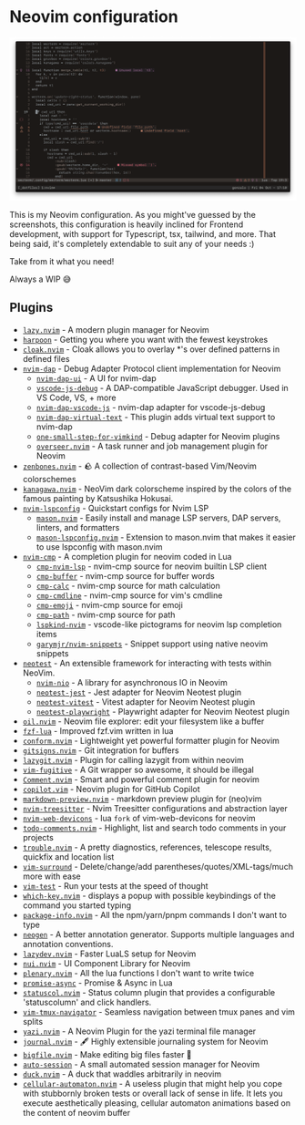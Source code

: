 # Neovim configuration

<img src="/__images/screenshot.png" alt="Dotfiles screenshot" />

This is my Neovim configuration. As you might've guessed by the screenshots, this configuration is heavily inclined for
Frontend development, with support for Typescript, tsx, tailwind, and more. That being said, it's completely extendable
to suit any of your needs :)

Take from it what you need!

Always a WIP 😅

## Plugins

- [`lazy.nvim`](https://github.com/folke/lazy.nvim) - A modern plugin manager for Neovim
- [`harpoon`](https://github.com/ThePrimeagen/harpoon/tree/harpoon2) - Getting you where you want with the fewest keystrokes
- [`cloak.nvim`](https://github.com/laytan/cloak.nvim) - Cloak allows you to overlay \*'s over defined patterns in defined files
- [`nvim-dap`](https://github.com/mfussenegger/nvim-dap) - Debug Adapter Protocol client implementation for Neovim
  - [`nvim-dap-ui`](https://github.com/rcarriga/nvim-dap-ui) - A UI for nvim-dap
  - [`vscode-js-debug`](https://github.com/microsoft/vscode-js-debug) - A DAP-compatible JavaScript debugger. Used in VS Code, VS, + more
  - [`nvim-dap-vscode-js`](https://github.com/mxsdev/nvim-dap-vscode-js) - nvim-dap adapter for vscode-js-debug
  - [`nvim-dap-virtual-text`](https://github.com/theHamsta/nvim-dap-virtual-text) - This plugin adds virtual text support to nvim-dap
  - [`one-small-step-for-vimkind`](https://github.com/jbyuki/one-small-step-for-vimkind) - Debug adapter for Neovim plugins
  - [`overseer.nvim`](https://github.com/stevearc/overseer.nvim) - A task runner and job management plugin for Neovim
- [`zenbones.nvim`](https://github.com/zenbones-theme/zenbones.nvim/tree/main) - 🪨 A collection of contrast-based Vim/Neovim colorschemes
- [`kanagawa.nvim`](https://github.com/rebelot/kanagawa.nvim) - NeoVim dark colorscheme inspired by the colors of the famous painting by Katsushika Hokusai.
- [`nvim-lspconfig`](https://github.com/neovim/nvim-lspconfig) - Quickstart configs for Nvim LSP
  - [`mason.nvim`](https://github.com/williamboman/mason.nvim) - Easily install and manage LSP servers, DAP servers, linters, and formatters
  - [`mason-lspconfig.nvim`](https://github.com/williamboman/mason-lspconfig.nvim) - Extension to mason.nvim that makes it easier to use lspconfig with mason.nvim
- [`nvim-cmp`](https://github.com/hrsh7th/nvim-cmp) - A completion plugin for neovim coded in Lua
  - [`cmp-nvim-lsp`](https://github.com/hrsh7th/cmp-nvim-lsp) - nvim-cmp source for neovim builtin LSP client
  - [`cmp-buffer`](https://github.com/hrsh7th/cmp-buffer) - nvim-cmp source for buffer words
  - [`cmp-calc`](https://github.com/hrsh7th/cmp-calc) - nvim-cmp source for math calculation
  - [`cmp-cmdline`](https://github.com/hrsh7th/cmp-cmdline) - nvim-cmp source for vim's cmdline
  - [`cmp-emoji`](https://github.com/hrsh7th/cmp-emoji) - nvim-cmp source for emoji
  - [`cmp-path`](https://github.com/hrsh7th/cmp-path) - nvim-cmp source for path
  - [`lspkind-nvim`](https://github.com/onsails/lspkind.nvim) - vscode-like pictograms for neovim lsp completion items
  - [`garymjr/nvim-snippets`](https://github.com/garymjr/nvim-snippets) - Snippet support using native neovim snippets
- [`neotest`](https://github.com/nvim-neotest/neotest) - An extensible framework for interacting with tests within NeoVim.
  - [`nvim-nio`](https://github.com/nvim-neotest/nvim-nio) - A library for asynchronous IO in Neovim
  - [`neotest-jest`](https://github.com/nvim-neotest/neotest-jest) - Jest adapter for Neovim Neotest plugin
  - [`neotest-vitest`](https://github.com/marilari88/neotest-vitest) - Vitest adapter for Neovim Neotest plugin
  - [`neotest-playwright`](https://github.com/thenbe/neotest-playwright) - Playwright adapter for Neovim Neotest plugin
- [`oil.nvim`](https://github.com/stevearc/oil.nvim) - Neovim file explorer: edit your filesystem like a buffer
- [`fzf-lua`](https://github.com/ibhagwan/fzf-lua) - Improved fzf.vim written in lua
- [`conform.nvim`](https://github.com/stevearc/conform.nvim) - Lightweight yet powerful formatter plugin for Neovim
- [`gitsigns.nvim`](https://github.com/lewis6991/gitsigns.nvim) - Git integration for buffers
- [`lazygit.nvim`](https://github.com/kdheepak/lazygit.nvim) - Plugin for calling lazygit from within neovim
- [`vim-fugitive`](https://github.com/tpope/vim-fugitive) - A Git wrapper so awesome, it should be illegal
- [`Comment.nvim`](https://github.com/numToStr/Comment.nvim) - Smart and powerful comment plugin for neovim
- [`copilot.vim`](https://github.com/github/copilot.vim) - Neovim plugin for GitHub Copilot
- [`markdown-preview.nvim`](https://github.com/iamcco/markdown-preview.nvim) - markdown preview plugin for (neo)vim
- [`nvim-treesitter`](https://github.com/nvim-treesitter/nvim-treesitter) - Nvim Treesitter configurations and abstraction layer
- [`nvim-web-devicons`](https://github.com/nvim-tree/nvim-web-devicons) - lua `fork` of vim-web-devicons for neovim
- [`todo-comments.nvim`](https://github.com/folke/todo-comments.nvim) - Highlight, list and search todo comments in your projects
- [`trouble.nvim`](https://github.com/folke/trouble.nvim) - A pretty diagnostics, references, telescope results, quickfix and location list
- [`vim-surround`](https://github.com/tpope/vim-surround) - Delete/change/add parentheses/quotes/XML-tags/much more with ease
- [`vim-test`](https://github.com/vim-test/vim-test) - Run your tests at the speed of thought
- [`which-key.nvim`](https://github.com/folke/which-key.nvim) - displays a popup with possible keybindings of the command you started typing
- [`package-info.nvim`](https://github.com/vuki656/package-info.nvim) - All the npm/yarn/pnpm commands I don't want to type
- [`neogen`](https://github.com/danymat/neogen) - A better annotation generator. Supports multiple languages and annotation conventions.
- [`lazydev.nvim`](https://github.com/folke/lazydev.nvim) - Faster LuaLS setup for Neovim
- [`nui.nvim`](https://github.com/MunifTanjim/nui.nvim) - UI Component Library for Neovim
- [`plenary.nvim`](https://github.com/nvim-lua/plenary.nvim) - All the lua functions I don't want to write twice
- [`promise-async`](https://github.com/kevinhwang91/promise-async) - Promise & Async in Lua
- [`statuscol.nvim`](https://github.com/luukvbaal/statuscol.nvim) - Status column plugin that provides a configurable 'statuscolumn' and click handlers.
- [`vim-tmux-navigator`](https://github.com/christoomey/vim-tmux-navigator) - Seamless navigation between tmux panes and vim splits
- [`yazi.nvim`](https://github.com/mikavilpas/yazi.nvim) - A Neovim Plugin for the yazi terminal file manager
- [`journal.nvim`](https://github.com/jakobkhansen/journal.nvim) - 🖋️ Highly extensible journaling system for Neovim
- [`bigfile.nvim`](https://github.com/LunarVim/bigfile.nvim) - Make editing big files faster 🚀
- [`auto-session`](https://github.com/rmagatti/auto-session) - A small automated session manager for Neovim
- [`duck.nvim`](https://github.com/tamton-aquib/duck.nvim/tree/main) - A duck that waddles arbitrarily in neovim
- [`cellular-automaton.nvim`](https://github.com/Eandrju/cellular-automaton.nvim) - A useless plugin that might help you cope with stubbornly broken tests or overall lack of sense in life. It lets you execute aesthetically pleasing, cellular automaton animations based on the content of neovim buffer
